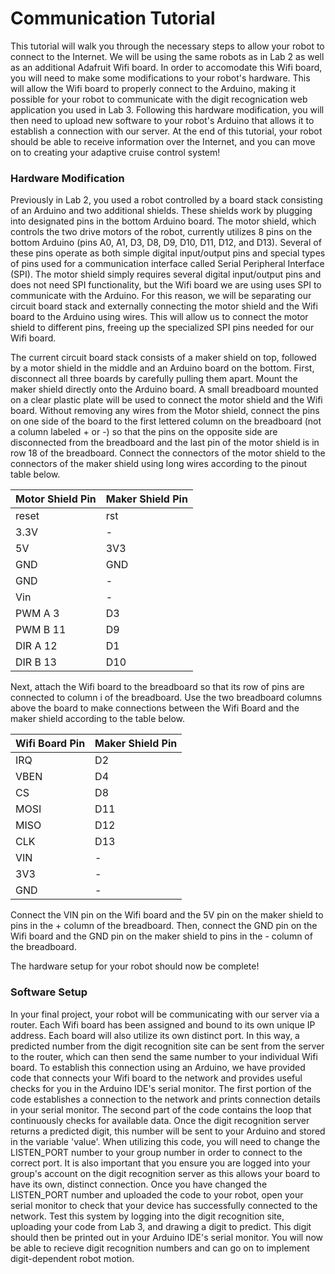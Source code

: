 Communication Tutorial
=======================

This tutorial will walk you through the necessary steps to allow your robot to connect to the Internet.  We will be using the same robots as in Lab 2 as well as an additional Adafruit Wifi board. In order to accomodate this Wifi board, you will need to make some modifications to your robot's hardware.  This will allow the Wifi board to properly connect to the Arduino, making it possible for your robot to communicate with the digit recognication web application you used in Lab 3. Following this hardware modification, you will then need to upload new software to your robot's Arduino that allows it to establish a connection with our server. At the end of this tutorial, your robot should be able to receive information over the Internet, and you can move on to creating your adaptive cruise control system!

### Hardware Modification 
Previously in Lab 2, you used a robot controlled by a board stack consisting of an Arduino and two additional shields.  These shields work by plugging into designated pins in the bottom Arduino board.  The motor shield, which controls the two drive motors of the robot, currently utilizes 8 pins on the bottom Arduino (pins A0, A1, D3, D8, D9, D10, D11, D12, and D13).  Several of these pins operate as both simple digital input/output pins and special types of pins used for a communication interface called Serial Peripheral Interface (SPI).  The motor shield simply requires several digital input/output pins and does not need SPI functionality, but the Wifi board we are using uses SPI to communicate with the Arduino.  For this reason, we will be separating our circuit board stack and externally connecting the motor shield and the Wifi board to the Arduino using wires.  This will allow us to connect the motor shield to different pins, freeing up the specialized SPI pins needed for our Wifi board. 

The current circuit board stack consists of a maker shield on top, followed by a motor shield in the middle and an Arduino board on the bottom.  First, disconnect all three boards by carefully pulling them apart.  Mount the maker shield directly onto the Arduino board.  A small breadboard mounted on a clear plastic plate will be used to connect the motor shield and the Wifi board. Without removing any wires from the Motor shield, connect the pins on one side of the board to the first lettered column on the breadboard (not a column labeled + or -) so that the pins on the opposite side are disconnected from the breadboard and the last pin of the motor shield is in row 18 of the breadboard. Connect the connectors of the motor shield to the connectors of the maker shield using long wires according to the pinout table below. 

|Motor Shield Pin | Maker Shield Pin|
|---------------- |-----------------|
|reset            |rst              |
|3.3V             |-                |
|5V               |3V3              |
|GND              |GND              |
|GND              |-                |
|Vin              |-                |
|PWM A 3          |D3               |
|PWM B 11         |D9               |
|DIR A 12         |D1               |
|DIR B 13         |D10              |

Next, attach the Wifi board to the breadboard so that its row of pins are connected to column i of the breadboard. Use the two breadboard columns above the board to make connections between the Wifi Board and the maker shield according to the table below. 

|Wifi Board Pin | Maker Shield Pin|
|---------------|-----------------|
|IRQ            |D2               |
|VBEN           |D4               |
|CS             |D8               |
|MOSI           |D11              |
|MISO           |D12              |
|CLK            |D13              |
|VIN            |-                |
|3V3            |-                |
|GND            |-                |

Connect the VIN pin on the Wifi board and the 5V pin on the maker shield to pins in the + column of the breadboard. Then, connect the GND pin on the Wifi board and the GND pin on the maker shield to pins in the - column of the breadboard. 

The hardware setup for your robot should now be complete!

### Software Setup 
In your final project, your robot will be communicating with our server via a router. Each Wifi board has been assigned and bound to its own unique IP address. Each board will also utilize its own distinct port. In this way, a predicted number from the digit recognition site can be sent from the server to the router, which can then send the same number to your individual Wifi board. To establish this connection using an Arduino, we have provided code that connects your Wifi board to the network and provides useful checks for you in the Arduino IDE's serial monitor. The first portion of the code establishes a connection to the network and prints connection details in your serial monitor. The second part of the code contains the loop that continuously checks for available data. Once the digit recognition server returns a predicted digit, this number will be sent to your Arduino and stored in the variable 'value'.  When utilizing this code, you will need to change the LISTEN_PORT number to your group number in order to connect to the correct port. It is also important that you ensure you are logged into your group's account on the digit recognition server as this allows your board to have its own, distinct connection.  Once you have changed the LISTEN_PORT number and uploaded the code to your robot, open your serial monitor to check that your device has successfully connected to the network.  Test this system by logging into the digit recognition site, uploading your code from Lab 3, and drawing a digit to predict.  This digit should then be printed out in your Arduino IDE's serial monitor. You will now be able to recieve digit recognition numbers and can go on to implement digit-dependent robot motion. 

